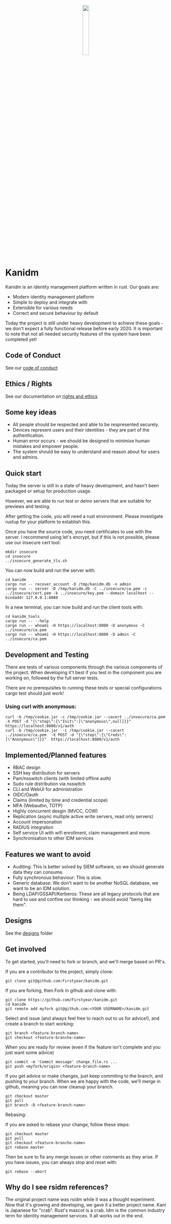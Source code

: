 
<p align="center">
  <img src="https://raw.githubusercontent.com/Firstyear/kanidm/master/artwork/logo-small.png" width="20%" height="auto" />
</p>

# Kanidm

Kanidm is an identity management platform written in rust. Our goals are:

* Modern identity management platform
* Simple to deploy and integrate with
* Extensible for various needs
* Correct and secure behaviour by default

Today the project is still under heavy development to achieve these goals - we don't expect a fully
functional release before early 2020. It is important to note that not all needed security features
of the system have been completed yet!

## Code of Conduct

See our [code of conduct]

[code of conduct]: https://github.com/Firstyear/kanidm/blob/master/CODE_OF_CONDUCT.md

## Ethics / Rights

See our documentation on [rights and ethics]

[rights and ethics]: https://github.com/Firstyear/kanidm/blob/master/ethics/README.md

## Some key ideas

* All people should be respected and able to be respresented securely.
* Devices represent users and their identities - they are part of the authentication.
* Human error occurs - we should be designed to minimise human mistakes and empower people.
* The system should be easy to understand and reason about for users and admins.

## Quick start

Today the server is still in a state of heavy development, and hasn't been packaged or setup for
production usage.

However, we are able to run test or demo servers that are suitable for previews and testing.

After getting the code, you will need a rust environment. Please investigate rustup for your platform
to establish this.

Once you have the source code, you need certificates to use with the server. I recommend using
let's encrypt, but if this is not possible, please use our insecure cert tool:

    mkdir insecure
    cd insecure
    ../insecure_generate_tls.sh

You can now build and run the server with:

    cd kanidm
    cargo run -- recover_account -D /tmp/kanidm.db -n admin
    cargo run -- server -D /tmp/kanidm.db -C ../insecure/ca.pem -c ../insecure/cert.pem -k ../insecure/key.pem --domain localhost --bindaddr 127.0.0.1:8080

In a new terminal, you can now build and run the client tools with:

    cd kanidm_tools
    cargo run -- --help
    cargo run -- whoami -H https://localhost:8080 -D anonymous -C ../insecure/ca.pem
    cargo run -- whoami -H https://localhost:8080 -D admin -C ../insecure/ca.pem

## Development and Testing

There are tests of various components through the various components of the project. When developing
it't best if you test in the component you are working on, followed by the full server tests.

There are *no* prerequisites to running these tests or special configurations. cargo test should
just work!

### Using curl with anonymous:

    curl -b /tmp/cookie.jar -c /tmp/cookie.jar --cacert ../insecure/ca.pem  -X POST -d "{\"step\":{\"Init\":[\"anonymous\",null]}}"  https://localhost:8080/v1/auth
    curl -b /tmp/cookie.jar  -c /tmp/cookie.jar --cacert ../insecure/ca.pem  -X POST -d "{\"step\":{\"Creds\":[\"Anonymous\"]}}"  https://localhost:8080/v1/auth

## Implemented/Planned features

* RBAC design
* SSH key distribution for servers
* Pam/nsswitch clients (with limited offline auth)
* Sudo rule distribution via nsswitch
* CLI and WebUI for administration
* OIDC/Oauth
* Claims (limited by time and credential scope)
* MFA (Webauthn, TOTP)
* Highly concurrent desgin (MVCC, COW)
* Replication (async multiple active write servers, read only servers)
* Account impersonation
* RADIUS integration
* Self service UI with wifi enrollment, claim management and more.
* Synchronisation to other IDM services

## Features we want to avoid

* Auditing: This is better solved by SIEM software, so we should generate data they can consume.
* Fully synchronous behaviour: This is slow.
* Generic database: We don't want to be another NoSQL database, we want to be an IDM solution.
* Being LDAP/GSSAPI/Kerberos: These are all legacy protocols that are hard to use and confine our thinking - we should avoid "being like them".

## Designs

See the [designs] folder

[designs]: https://github.com/Firstyear/kanidm/tree/master/designs

## Get involved

To get started, you'll need to fork or branch, and we'll merge based on PR's.

If you are a contributor to the project, simply clone:

```
git clone git@github.com:Firstyear/kanidm.git
```

If you are forking, then Fork in github and clone with:

```
git clone https://github.com/Firstyear/kanidm.git
cd kanidm
git remote add myfork git@github.com:<YOUR USERNAME>/kanidm.git
```

Select and issue (and always feel free to reach out to us for advice!), and create a branch to
start working:

```
git branch <feature-branch-name>
git checkout <feature-branche-name>
```

When you are ready for review (even if the feature isn't complete and you just want some advice)

```
git commit -m 'Commit message' change_file.rs ...
git push <myfork/origin> <feature-branch-name>
```

If you get advice or make changes, just keep commiting to the branch, and pushing to your branch.
When we are happy with the code, we'll merge in github, meaning you can now cleanup your branch.

```
git checkout master
git pull
git branch -D <feature-branch-name>
```

Rebasing:

If you are asked to rebase your change, follow these steps:

```
git checkout master
git pull
git checkout <feature-branche-name>
git rebase master
```

Then be sure to fix any merge issues or other comments as they arise. If you have issues, you can
always stop and reset with:

```
git rebase --abort
```


## Why do I see rsidm references?

The original project name was rsidm while it was a thought experiment. Now that it's growing
and developing, we gave it a better project name. Kani is Japanese for "crab". Rust's mascot is a crab.
Idm is the common industry term for identity management services.
It all works out in the end.



